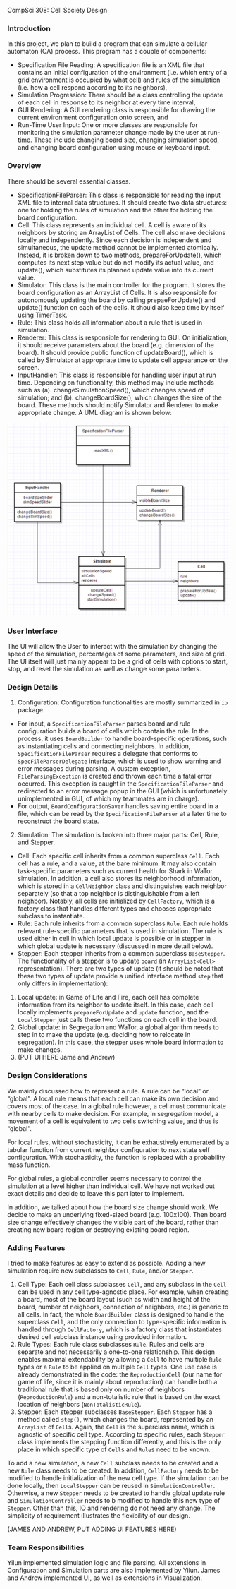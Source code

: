 CompSci 308: Cell Society Design

### Introduction
In this project, we plan to build a program that can simulate a cellular automaton (CA) process. This program has a couple of components: 
- Specification File Reading: A specification file is an XML file that contains an initial configuration of the environment (i.e. which entry of a grid environment is occupied by what cell) and rules of the simulation (i.e. how a cell respond according to its neighbors), 
- Simulation Progression: There should be a class controlling the update of each cell in response to its neighbor at every time interval, 
- GUI Rendering: A GUI rendering class is responsible for drawing the current environment configuration onto screen, and
- Run-Time User Input: One or more classes are responsible for monitoring the simulation parameter change made by the user at run-time. These include changing board size, changing simulation speed, and changing board configuration using mouse or keyboard input. 

### Overview

There should be several essential classes. 
- SpecificationFileParser: This class is responsible for reading the input XML file to internal data structures. It should create two data structures: one for holding the rules of simulation and the other for holding the board configuration. 
- Cell: This class represents an individual cell. A cell is aware of its neighbors by storing an ArrayList of Cells. The cell also make decisions locally and independently. Since each decision is independent and simultaneous, the update method cannot be implemented atomically. Instead, it is broken down to two methods, prepareForUpdate(), which computes its next step value but do not modify its actual value, and update(), which substitutes its planned update value into its current value. 
- Simulator: This class is the main controller for the program. It stores the board configuration as an ArrayList of Cells. It is also responsible for autonomously updating the board by calling prepaeForUpdate() and update() function on each of the cells. It should also keep time by itself using TimerTask. 
- Rule: This class holds all information about a rule that is used in simulation. 
- Renderer: This class is responsible for rendering to GUI. On initialization, it should receive parameters about the board (e.g. dimension of the board). It should provide public function of updateBoard(), which is called by Simulator at appropriate time to update cell appearance on the screen. 
- InputHandler: This class is responsible for handling user input at run time. Depending on functionality, this method may include methods such as (a). changeSimulationSpeed(), which changes speed of simulation; and (b). changeBoardSize(), which changes the size of the board. These methods should notify Simulator and Renderer to make appropriate change. 
A UML diagram is shown below: 

![UML Diagram](diagram.png "UML Diagram")

### User Interface

The UI will allow the User to interact with the simulation by changing the speed of the simulation, percentages of some parameters, and size of grid. The UI itself will just mainly appear to be a grid of cells with options to start, stop, and reset the simulation as well as change some parameters. 

### Design Details

 1. Configuration: Configuration functionalities are mostly summarized in `io` package. 
  - For input, a `SpecificationFileParser` parses board and rule configuration builds a board of cells which contain the rule. In the process, it uses `BoardBuilder` to handle board-specific operations, such as instantiating cells and connecting neighbors. In addition, `SpecificationFileParser` requires a delegate that conforms to `SpecFileParserDelegate` interface, which is used to show warning and error messages during parsing. A custom exception, `FileParsingException` is created and thrown each time a fatal error occurred. This exception is caught in the `SpecificationFileParser` and redirected to an error message popup in the GUI (which is unfortunately unimplemented in GUI, of which my teammates are in charge). 
  - For output, `BoardConfigurationSaver` handles saving entire board in a file, which can be read by the `SpecificationFileParser` at a later time to reconstruct the board state. 
 2. Simulation: The simulation is broken into three major parts: Cell, Rule, and Stepper. 
  - Cell: Each specific cell inherits from a common superclass `Cell`. Each cell has a rule, and a value, at the bare minimum. It may also contain task-specific parameters such as current health for Shark in WaTor simulation. In addition, a cell also stores its neighborhood information, which is stored in a `CellNeighbor` class and distinguishes each neighbor separately (so that a top neighbor is distinguishable from a left neighbor). Notably, all cells are initialized by `CellFactory`, which is a factory class that handles different types and chooses appropriate subclass to instantiate. 
  - Rule: Each rule inherits from a common superclass `Rule`. Each rule holds relevant rule-specific parameters that is used in simulation. The rule is used either in cell in which local update is possible or in stepper in which global update is necessary (discussed in more detail below). 
  - Stepper: Each stepper inherits from a common superclass `BaseStepper`. The functionality of a stepper is to update `board` (in `ArrayList<Cell>` representation). There are two types of update (it should be noted that these two types of update provide a unified interface method `step` that only differs in implementation): 
   1. Local update: in Game of Life and Fire, each cell has complete information from its neighbor to update itself. In this case, each cell locally implements `prepareForUpdate` and `update` function, and the `LocalStepper` just calls these two functions on each cell in the board. 
   2. Global update: in Segregation and WaTor, a global algorithm needs to step in to make the update (e.g. deciding how to relocate in segregation). In this case, the stepper uses whole board information to make changes. 
  3. (PUT UI HERE Jame and Andrew)

### Design Considerations

We mainly discussed how to represent a rule. A rule can be “local” or “global”. A local rule means that each cell can make its own decision and covers most of the case. In a global rule however, a cell must communicate with nearby cells to make decision. For example, in segregation model, a movement of a cell is equivalent to two cells switching value, and thus is “global”. 

For local rules, without stochasticity, it can be exhaustively enumerated by a tabular function from current neighbor configuration to next state self configuration. With stochasticity, the function is replaced with a probability mass function. 

For global rules, a global controller seems necessary to control the simulation at a level higher than individual cell. We have not worked out exact details and decide to leave this part later to implement. 

In addition, we talked about how the board size change should work. We decide to make an underlying fixed-sized board (e.g. 100x100). Then board size change effectively changes the visible part of the board, rather than creating new board region or destroying existing board region. 

### Adding Features

I tried to make features as easy to extend as possible. Adding a new simulation require new subclasses to `Cell`, `Rule`, and/or `Stepper`. 

 1. Cell Type: Each cell class subclasses `Cell`, and any subclass in the `Cell` can be used in any cell type-agnostic place. For example, when creating a board, most of the board layout (such as width and height of the board, number of neighbors, connection of neighbors, etc.) is generic to all cells. In fact, the whole `BoardBuilder` class is designed to handle the superclass `Cell`, and the only connection to type-specific information is handled through `CellFactory`, which is a factory class that instantiates desired cell subclass instance using provided information. 
 2. Rule Types: Each rule class subclasses `Rule`. Rules and cells are separate and not necessarily a one-to-one relationship. This design enables maximal extendability by allowing a `Cell` to have multiple `Rule` types or a `Rule` to be applied on multiple `Cell` types. One use case is already demonstrated in the code: the `ReproductionCell` (our name for game of life, since it is mainly about reproduction) can handle both a traditional rule that is based only on number of neighbors (`ReproductionRule`) and a non-totalistic rule that is based on the exact location of neighbors (`NonTotalisticRule`). 
 3. Stepper: Each stepper subclasses `BaseStepper`. Each `Stepper` has a method called `step()`, which changes the board, represented by an `ArrayList` of `Cell`s. Again, the `Cell` is the superclass name, which is agnostic of specific cell type. According to specific rules, each `Stepper` class implements the stepping function differently, and this is the only place in which specific type of `Cell`s and `Rule`s need to be known. 

To add a new simulation, a new `Cell` subclass needs to be created and a new `Rule` class needs to be created. In addition, `CellFactory` needs to be modified to handle initialization of the new cell type. If the simulation can be done locally, then `LocalStepper` can be reused in `SimulationController`. Otherwise, a new `Stepper` needs to be created to handle global update rule and `SimulationController` needs to b modified to handle this new type of `Stepper`. Other than this, IO and rendering do not need any change. The simplicity of requirement illustrates the flexibility of our design. 

(JAMES AND ANDREW, PUT ADDING UI FEATURES HERE)

### Team Responsibilities

Yilun implemented simulation logic and file parsing. All extensions in Configuration and Simulation parts are also implemented by Yilun. James and Andrew implemented UI, as well as extensions in Visualization. 

